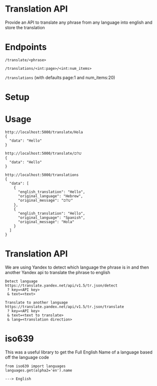 # Translation API
Provide an API to translate any phrase from any language into english and store the translation


# Endpoints

`/translate/<phrase>`

`/translations/<int:page>/<int:num_items>`

`/translations` (with defaults page:1 and num_items:20)


# Setup

# Usage

```
http://localhost:5000/translate/Hola
{
  "data": "Hello"
}
```
```
http://localhost:5000/translate/שלום
{
  "data": "Hello"
}
```
```
http://localhost:5000/translations
{
  "data": [
    {
      "english_translation": "Hello",
      "original_language": "Hebrew",
      "original_message": "שלום"
    },
    {
      "english_translation": "Hello",
      "original_language": "Spanish",
      "original_message": "Hola"
    }
  ]
}
```

# Translation API

We are using Yandex to detect which language the phrase is in and then another Yandex api to translate the phrase to english

```
Detect language
https://translate.yandex.net/api/v1.5/tr.json/detect
 ? key=<API key>
 & text=<text>
```

```
Translate to another language
https://translate.yandex.net/api/v1.5/tr.json/translate
 ? key=<API key>
 & text=<text to translate>
 & lang=<translation direction>
```


# iso639

This was a useful library to get the Full English Name of a language based off the language code
```
from iso639 import languages
languages.get(alpha2='en').name

---> English
```
